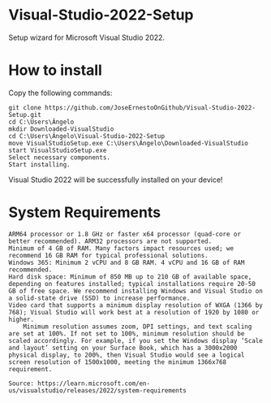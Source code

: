 # Visual-Studio-2022-Setup
Setup wizard for Microsoft Visual Studio 2022.
# How to install
Copy the following commands:
```
git clone https://github.com/JoseErnestoOnGithub/Visual-Studio-2022-Setup.git
cd C:\Users\Ângelo
mkdir Downloaded-VisualStudio
cd C:\Users\Ângelo\Visual-Studio-2022-Setup
move VisualStudioSetup.exe C:\Users\Ângelo\Downloaded-VisualStudio
start VisualStudioSetup.exe
Select necessary components.
Start installing.
```
Visual Studio 2022 will be successfully installed on your device!
# System Requirements

    ARM64 processor or 1.8 GHz or faster x64 processor (quad-core or better recommended). ARM32 processors are not supported.
    Minimum of 4 GB of RAM. Many factors impact resources used; we recommend 16 GB RAM for typical professional solutions.
    Windows 365: Minimum 2 vCPU and 8 GB RAM. 4 vCPU and 16 GB of RAM recommended.
    Hard disk space: Minimum of 850 MB up to 210 GB of available space, depending on features installed; typical installations require 20-50 GB of free space. We recommend installing Windows and Visual Studio on a solid-state drive (SSD) to increase performance.
    Video card that supports a minimum display resolution of WXGA (1366 by 768); Visual Studio will work best at a resolution of 1920 by 1080 or higher.
        Minimum resolution assumes zoom, DPI settings, and text scaling are set at 100%. If not set to 100%, minimum resolution should be scaled accordingly. For example, if you set the Windows display ‘Scale and layout’ setting on your Surface Book, which has a 3000x2000 physical display, to 200%, then Visual Studio would see a logical screen resolution of 1500x1000, meeting the minimum 1366x768 requirement.
        
```
Source: https://learn.microsoft.com/en-us/visualstudio/releases/2022/system-requirements
```
